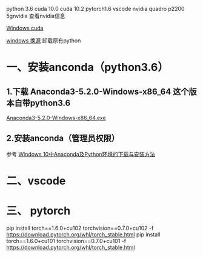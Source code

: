  python 3.6 cuda 10.0 cuda 10.2 pytorch1.6 vscode nvidia quadro p2200 5gnvidia
查看nvidia信息

[Windows cuda](https://blog.csdn.net/Geoffrey0718/article/details/123772477)

[windows 换源](https://blog.csdn.net/moshiyaofei/article/details/103317983)
卸载原有python
# 一、安装anconda（python3.6）
## 1.下载 Anaconda3-5.2.0-Windows-x86_64 这个版本自带python3.6
[Anaconda3-5.2.0-Windows-x86_64.exe](https://mirrors.tuna.tsinghua.edu.cn/anaconda/archive/Anaconda3-5.2.0-Windows-x86_64.exe)
## 2.安装anconda（管理员权限）
参考 [Windows 10中Anaconda及Python环境的下载与安装方法](https://zhuanlan.zhihu.com/p/461960116/)
# 二、vscode
# 三、 pytorch
pip install torch==1.6.0+cu102 torchvision==0.7.0+cu102 -f https://download.pytorch.org/whl/torch_stable.html
pip install torch==1.6.0+cu101 torchvision==0.7.0+cu101 -f https://download.pytorch.org/whl/torch_stable.html



